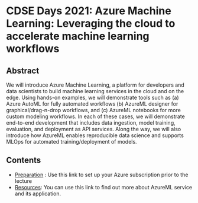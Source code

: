 # CDSE Days 2021: Azure Machine Learning: Leveraging the cloud to accelerate machine learning workflows

## Abstract
We will introduce Azure Machine Learning, a platform for developers and data scientists to build machine learning services in the cloud and on the edge. Using hands-on examples, we will demonstrate tools such as (a) Azure AutoML for fully automated workflows (b) AzureML designer for graphical/drag-n-drop workflows, and (c) AzureML notebooks for more custom modeling workflows. In each of these cases, we will demonstrate end-to-end development that includes data ingestion, model training, evaluation, and deployment as API services. Along the way, we will also introduce how AzureML enables reproducible data science and supports MLOps for automated training/deployment of models.

## Contents
* [Preparation](Preparation.md) : Use this link to set up your Azure subscription prior to the lecture
* [Resources](Resource.md): You can use this link to find out more about AzureML service and its application. 

